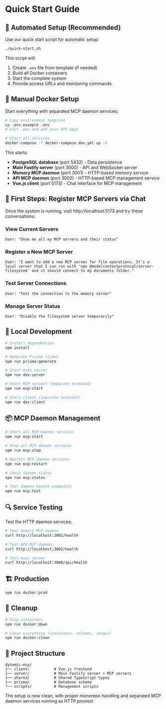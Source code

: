 # Quick Start Guide

## 🚀 Automated Setup (Recommended)

Use our quick start script for automatic setup:

```bash
./quick-start.sh
```

This script will:

1. Create `.env` file from template (if needed)
2. Build all Docker containers
3. Start the complete system
4. Provide access URLs and monitoring commands

## 🚀 Manual Docker Setup

Start everything with separated MCP daemon services:

```bash
# Copy environment template
cp .env.example .env
# Edit .env and add your API keys

# Start all services
docker-compose -f docker-compose.dev.yml up -d
```

This starts:

- **PostgreSQL database** (port 5432) - Data persistence
- **Main Fastify server** (port 3000) - API and WebSocket server
- **Memory MCP daemon** (port 3001) - HTTP-based memory service
- **API MCP daemon** (port 3002) - HTTP-based MCP management service
- **Vue.js client** (port 5173) - Chat interface for MCP management

## 🎯 First Steps: Register MCP Servers via Chat

Once the system is running, visit http://localhost:5173 and try these conversations:

### View Current Servers

```
User: "Show me all my MCP servers and their status"
```

### Register a New MCP Server

```
User: "I want to add a new MCP server for file operations. It's a local server that I can run with 'npx @modelcontextprotocol/server-filesystem' and it should connect to my documents folder."
```

### Test Server Connections

```
User: "Test the connection to the memory server"
```

### Manage Server Status

```
User: "Disable the filesystem server temporarily"
```

## 🔧 Local Development

```bash
# Install dependencies
npm install

# Generate Prisma client
npm run prisma:generate

# Start main server
npm run dev:server

# Start MCP servers (separate terminal)
npm run mcp:start

# Start client (separate terminal)
npm run dev:client
```

## 📦 MCP Daemon Management

```bash
# Start all MCP daemon services
npm run mcp:start

# Stop all MCP daemon services
npm run mcp:stop

# Restart MCP daemon services
npm run mcp:restart

# Check daemon status
npm run mcp:status

# Test daemon health endpoints
npm run mcp:test
```

## 🔍 Service Testing

Test the HTTP daemon services:

```bash
# Test memory MCP daemon
curl http://localhost:3001/health

# Test API MCP daemon
curl http://localhost:3002/health

# Test main server
curl http://localhost:3000/api/health
```

## 🏗️ Production

```bash
npm run docker:prod
```

## 🧹 Cleanup

```bash
# Stop containers
npm run docker:down

# Clean everything (containers, volumes, images)
npm run docker:clean
```

## 📁 Project Structure

```
dynamic-mcp/
├── client/           # Vue.js frontend
├── server/           # Main Fastify server + MCP servers
├── shared/           # Shared TypeScript types
├── prisma/           # Database schema
└── scripts/          # Management scripts
```

The setup is now clean, with proper monorepo handling and separated MCP daemon services running as HTTP proxies!

